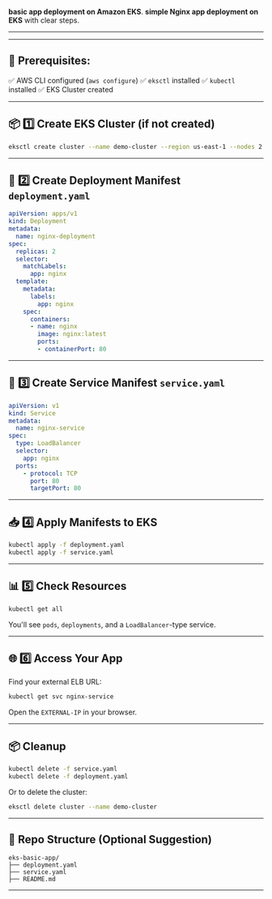 **basic app deployment on Amazon EKS**.
**simple Nginx app deployment on EKS** with clear steps.

---

---

## 📌 Prerequisites:

✅ AWS CLI configured (`aws configure`)
✅ `eksctl` installed
✅ `kubectl` installed
✅ EKS Cluster created

---

## 📦 1️⃣ Create EKS Cluster (if not created)

```bash
eksctl create cluster --name demo-cluster --region us-east-1 --nodes 2 --node-type t3.small
```

---

## 📄 2️⃣ Create Deployment Manifest `deployment.yaml`

```yaml
apiVersion: apps/v1
kind: Deployment
metadata:
  name: nginx-deployment
spec:
  replicas: 2
  selector:
    matchLabels:
      app: nginx
  template:
    metadata:
      labels:
        app: nginx
    spec:
      containers:
      - name: nginx
        image: nginx:latest
        ports:
        - containerPort: 80
```

---

## 📄 3️⃣ Create Service Manifest `service.yaml`

```yaml
apiVersion: v1
kind: Service
metadata:
  name: nginx-service
spec:
  type: LoadBalancer
  selector:
    app: nginx
  ports:
    - protocol: TCP
      port: 80
      targetPort: 80
```

---

## 📥 4️⃣ Apply Manifests to EKS

```bash
kubectl apply -f deployment.yaml
kubectl apply -f service.yaml
```

---

## 📊 5️⃣ Check Resources

```bash
kubectl get all
```

You'll see `pods`, `deployments`, and a `LoadBalancer`-type service.

---

## 🌐 6️⃣ Access Your App

Find your external ELB URL:

```bash
kubectl get svc nginx-service
```

Open the `EXTERNAL-IP` in your browser.

---

## 📦 Cleanup

```bash
kubectl delete -f service.yaml
kubectl delete -f deployment.yaml
```

Or to delete the cluster:

```bash
eksctl delete cluster --name demo-cluster
```

---

## 📌 Repo Structure (Optional Suggestion)

```
eks-basic-app/
├── deployment.yaml
├── service.yaml
├── README.md
```
---

